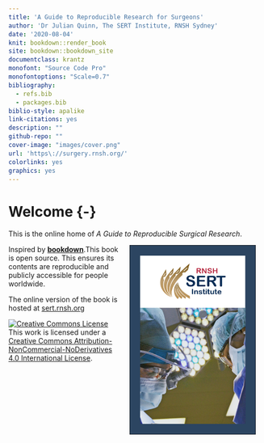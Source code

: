 ```yaml
--- 
title: 'A Guide to Reproducible Research for Surgeons'
author: 'Dr Julian Quinn, The SERT Institute, RNSH Sydney'
date: '2020-08-04'
knit: bookdown::render_book
site: bookdown::bookdown_site
documentclass: krantz
monofont: "Source Code Pro"
monofontoptions: "Scale=0.7"
bibliography:
  - refs.bib
  - packages.bib
biblio-style: apalike
link-citations: yes
description: ""
github-repo: ""
cover-image: "images/cover.png"
url: 'https\://surgery.rnsh.org/'
colorlinks: yes
graphics: yes
---
```




# Welcome {-}

This is the online home of *A Guide to Reproducible Surgical Research*.

<a href=""><img src="images/cover.png" width="250" height="375" alt="The geocompr book cover" align="right" style="margin: 0 1em 0 1em" /></a>

Inspired by [**bookdown**](https://github.com/rstudio/bookdown).This book is open source.
This ensures its contents are reproducible and publicly accessible for people worldwide.

The  online version of the book is hosted at [sert.rnsh.org](https://sert.rnsh.org) 

<p><a rel="license" href="http://creativecommons.org/licenses/by-nc-nd/4.0/"><img alt="Creative Commons License" style="border-width:0" src="https://i.creativecommons.org/l/by-nc-nd/4.0/88x31.png"></a><br>This work is licensed under a <a rel="license" href="http://creativecommons.org/licenses/by-nc-nd/4.0/">Creative Commons Attribution-NonCommercial-NoDerivatives 4.0 International License</a>.</p>
  
